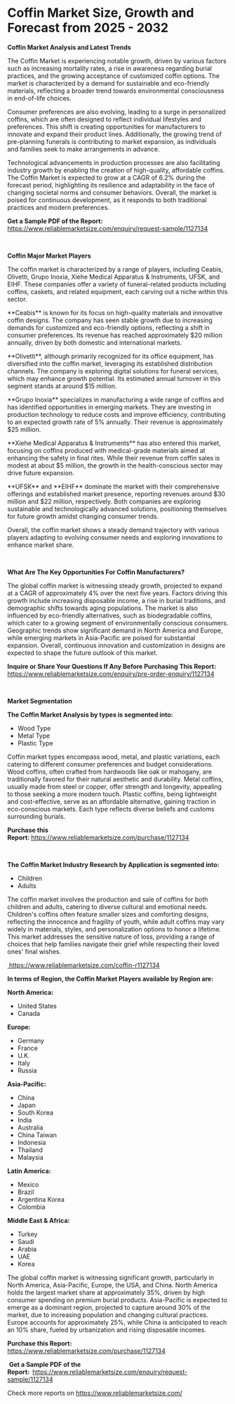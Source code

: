 <p><h1>Coffin Market Size, Growth and Forecast from 2025 - 2032</h1></p><p><strong>Coffin Market Analysis and Latest Trends</strong></p>
<p><p>The Coffin Market is experiencing notable growth, driven by various factors such as increasing mortality rates, a rise in awareness regarding burial practices, and the growing acceptance of customized coffin options. The market is characterized by a demand for sustainable and eco-friendly materials, reflecting a broader trend towards environmental consciousness in end-of-life choices. </p><p>Consumer preferences are also evolving, leading to a surge in personalized coffins, which are often designed to reflect individual lifestyles and preferences. This shift is creating opportunities for manufacturers to innovate and expand their product lines. Additionally, the growing trend of pre-planning funerals is contributing to market expansion, as individuals and families seek to make arrangements in advance.</p><p>Technological advancements in production processes are also facilitating industry growth by enabling the creation of high-quality, affordable coffins. The Coffin Market is expected to grow at a CAGR of 6.2% during the forecast period, highlighting its resilience and adaptability in the face of changing societal norms and consumer behaviors. Overall, the market is poised for continuous development, as it responds to both traditional practices and modern preferences.</p></p>
<p><strong>Get a Sample PDF of the Report:&nbsp;</strong> <a href="https://www.reliablemarketsize.com/enquiry/request-sample/1127134?utm_campaign=2319&utm_medium=2&utm_source=Github&utm_content=ia&utm_term=07022025&utm_id=coffin">https://www.reliablemarketsize.com/enquiry/request-sample/1127134</a></p>
<p>&nbsp;</p>
<p><strong>Coffin Major Market Players</strong></p>
<p><p>The coffin market is characterized by a range of players, including Ceabis, Olivetti, Grupo Inoxia, Xiehe Medical Apparatus & Instruments, UFSK, and EIHF. These companies offer a variety of funeral-related products including coffins, caskets, and related equipment, each carving out a niche within this sector.</p><p>**Ceabis** is known for its focus on high-quality materials and innovative coffin designs. The company has seen stable growth due to increasing demands for customized and eco-friendly options, reflecting a shift in consumer preferences. Its revenue has reached approximately $20 million annually, driven by both domestic and international markets.</p><p>**Olivetti**, although primarily recognized for its office equipment, has diversified into the coffin market, leveraging its established distribution channels. The company is exploring digital solutions for funeral services, which may enhance growth potential. Its estimated annual turnover in this segment stands at around $15 million.</p><p>**Grupo Inoxia** specializes in manufacturing a wide range of coffins and has identified opportunities in emerging markets. They are investing in production technology to reduce costs and improve efficiency, contributing to an expected growth rate of 5% annually. Their revenue is approximately $25 million.</p><p>**Xiehe Medical Apparatus & Instruments** has also entered this market, focusing on coffins produced with medical-grade materials aimed at enhancing the safety in final rites. While their revenue from coffin sales is modest at about $5 million, the growth in the health-conscious sector may drive future expansion.</p><p>**UFSK** and **EIHF** dominate the market with their comprehensive offerings and established market presence, reporting revenues around $30 million and $22 million, respectively. Both companies are exploring sustainable and technologically advanced solutions, positioning themselves for future growth amidst changing consumer trends. </p><p>Overall, the coffin market shows a steady demand trajectory with various players adapting to evolving consumer needs and exploring innovations to enhance market share.</p></p>
<p>&nbsp;</p>
<p><strong>What Are The Key Opportunities For Coffin Manufacturers?</strong></p>
<p><p>The global coffin market is witnessing steady growth, projected to expand at a CAGR of approximately 4% over the next five years. Factors driving this growth include increasing disposable income, a rise in burial traditions, and demographic shifts towards aging populations. The market is also influenced by eco-friendly alternatives, such as biodegradable coffins, which cater to a growing segment of environmentally conscious consumers. Geographic trends show significant demand in North America and Europe, while emerging markets in Asia-Pacific are poised for substantial expansion. Overall, continuous innovation and customization in designs are expected to shape the future outlook of this market.</p></p>
<p><strong>Inquire or Share Your Questions If Any Before Purchasing This Report:</strong> <a href="https://www.reliablemarketsize.com/enquiry/pre-order-enquiry/1127134?utm_campaign=2319&utm_medium=2&utm_source=Github&utm_content=ia&utm_term=07022025&utm_id=coffin">https://www.reliablemarketsize.com/enquiry/pre-order-enquiry/1127134</a></p>
<p>&nbsp;</p>
<p><strong>Market Segmentation</strong></p>
<p><strong>The Coffin Market Analysis by types is segmented into:</strong></p>
<p><ul><li>Wood Type</li><li>Metal Type</li><li>Plastic Type</li></ul></p>
<p><p>Coffin market types encompass wood, metal, and plastic variations, each catering to different consumer preferences and budget considerations. Wood coffins, often crafted from hardwoods like oak or mahogany, are traditionally favored for their natural aesthetic and durability. Metal coffins, usually made from steel or copper, offer strength and longevity, appealing to those seeking a more modern touch. Plastic coffins, being lightweight and cost-effective, serve as an affordable alternative, gaining traction in eco-conscious markets. Each type reflects diverse beliefs and customs surrounding burials.</p></p>
<p><strong>Purchase this Report:&nbsp;</strong><a href="https://www.reliablemarketsize.com/purchase/1127134?utm_campaign=2319&utm_medium=2&utm_source=Github&utm_content=ia&utm_term=07022025&utm_id=coffin">https://www.reliablemarketsize.com/purchase/1127134</a></p>
<p>&nbsp;</p>
<p><strong>The Coffin Market Industry Research by Application is segmented into:</strong></p>
<p><ul><li>Children</li><li>Adults</li></ul></p>
<p><p>The coffin market involves the production and sale of coffins for both children and adults, catering to diverse cultural and emotional needs. Children's coffins often feature smaller sizes and comforting designs, reflecting the innocence and fragility of youth, while adult coffins may vary widely in materials, styles, and personalization options to honor a lifetime. This market addresses the sensitive nature of loss, providing a range of choices that help families navigate their grief while respecting their loved ones' final wishes.</p></p>
<p><a href="https://www.reliablemarketsize.com/coffin-r1127134?utm_campaign=2319&utm_medium=2&utm_source=Github&utm_content=ia&utm_term=07022025&utm_id=coffin">&nbsp;https://www.reliablemarketsize.com/coffin-r1127134</a></p>
<p><strong>In terms of Region, the Coffin Market Players available by Region are:</strong></p>
<p>
    <p> <strong> North America: </strong>
        <ul>
            <li>United States</li>
            <li>Canada</li>
        </ul>
        </p> 
    <p> <strong> Europe: </strong>
        <ul>
            <li>Germany</li>
            <li>France</li>
            <li>U.K.</li>
            <li>Italy</li>
            <li>Russia</li>
        </ul>
        </p> 
    <p> <strong> Asia-Pacific: </strong>
        <ul>
            <li>China</li>
            <li>Japan</li>
            <li>South Korea</li>
            <li>India</li>
            <li>Australia</li>
            <li>China Taiwan</li>
            <li>Indonesia</li>
            <li>Thailand</li>
            <li>Malaysia</li>
        </ul>
        </p> 
    <p> <strong> Latin America: </strong>
        <ul>
            <li>Mexico</li>
            <li>Brazil</li>
            <li>Argentina Korea</li>
            <li>Colombia</li>
        </ul>
        </p> 
    <p> <strong> Middle East & Africa: </strong>
        <ul>
            <li>Turkey</li>
            <li>Saudi</li>
            <li>Arabia</li>
            <li>UAE</li>
            <li>Korea</li>
        </ul>
    </p>
    </p>
<p><p>The global coffin market is witnessing significant growth, particularly in North America, Asia-Pacific, Europe, the USA, and China. North America holds the largest market share at approximately 35%, driven by high consumer spending on premium burial products. Asia-Pacific is expected to emerge as a dominant region, projected to capture around 30% of the market, due to increasing population and changing cultural practices. Europe accounts for approximately 25%, while China is anticipated to reach an 10% share, fueled by urbanization and rising disposable incomes.</p></p>
<p><strong>Purchase this Report: </strong><a href="https://www.reliablemarketsize.com/purchase/1127134?utm_campaign=2319&utm_medium=2&utm_source=Github&utm_content=ia&utm_term=07022025&utm_id=coffin">https://www.reliablemarketsize.com/purchase/1127134</a></p>
<p>&nbsp;<strong>Get a Sample PDF of the Report:&nbsp;&nbsp;</strong><a href="https://www.reliablemarketsize.com/enquiry/request-sample/1127134?utm_campaign=2319&utm_medium=2&utm_source=Github&utm_content=ia&utm_term=07022025&utm_id=coffin">https://www.reliablemarketsize.com/enquiry/request-sample/1127134</a></p>
<p><strong></strong></p>
<p>Check more reports on <a href="https://www.reliablemarketsize.com/?utm_campaign=2319&utm_medium=2&utm_source=Github&utm_content=ia&utm_term=07022025&utm_id=coffin">https://www.reliablemarketsize.com/</a></p>